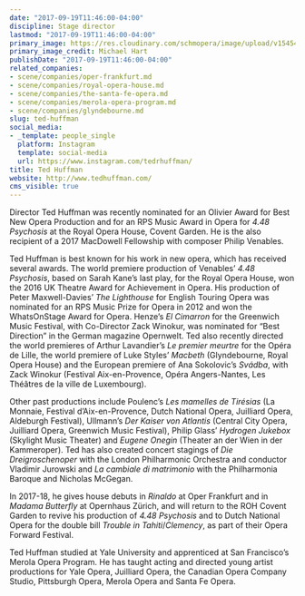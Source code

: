 ```yaml
---
date: "2017-09-19T11:46:00-04:00"
discipline: Stage director
lastmod: "2017-09-19T11:46:00-04:00"
primary_image: https://res.cloudinary.com/schmopera/image/upload/v1545409169/media/webhook-uploads/1505835790713/Ted_Huffman_PR_Photo_37.jpg.jpg
primary_image_credit: Michael Hart
publishDate: "2017-09-19T11:46:00-04:00"
related_companies:
- scene/companies/oper-frankfurt.md
- scene/companies/royal-opera-house.md
- scene/companies/the-santa-fe-opera.md
- scene/companies/merola-opera-program.md
- scene/companies/glyndebourne.md
slug: ted-huffman
social_media:
- _template: people_single
  platform: Instagram
  template: social-media
  url: https://www.instagram.com/tedrhuffman/
title: Ted Huffman
website: http://www.tedhuffman.com/
cms_visible: true
---
```


Director Ted Huffman was recently nominated for an Olivier Award for Best New Opera Production and for an RPS Music Award in Opera for *4.48 Psychosis* at the Royal Opera House, Covent Garden. He is the also recipient of a 2017 MacDowell Fellowship with composer Philip Venables.

Ted Huffman is best known for his work in new opera, which has received several awards. The world premiere production of Venables’ *4.48 Psychosis*, based on Sarah Kane’s last play, for the Royal Opera House, won the 2016 UK Theatre Award for Achievement in Opera. His production of Peter Maxwell-Davies’ *The Lighthouse* for English Touring Opera was nominated for an RPS Music Prize for Opera in 2012 and won the WhatsOnStage Award for Opera. Henze’s *El Cimarron* for the Greenwich Music Festival, with Co-Director Zack Winokur, was nominated for “Best Direction” in the German magazine Opernwelt. Ted also recently directed the world premieres of Arthur Lavandier’s *Le premier meurtre* for the Opéra de Lille, the world premiere of Luke Styles’ *Macbeth* (Glyndebourne, Royal Opera House) and the European premiere of Ana Sokolovic’s *Svádba*, with Zack Winokur (Festival Aix-en-Provence, Opéra Angers-Nantes, Les Théâtres de la ville de Luxembourg).

Other past productions include Poulenc’s *Les mamelles de Tirésias* (La Monnaie, Festival d’Aix-en-Provence, Dutch National Opera, Juilliard Opera, Aldeburgh Festival), Ullmann’s *Der Kaiser von Atlantis* (Central City Opera, Juilliard Opera, Greenwich Music Festival), Philip Glass’ *Hydrogen Jukebox* (Skylight Music Theater) and *Eugene Onegin* (Theater an der Wien in der Kammeroper). Ted has also created concert stagings of *Die Dreigroschenoper* with the London Philharmonic Orchestra and conductor Vladimir Jurowski and *La cambiale di matrimonio* with the Philharmonia Baroque and Nicholas McGegan.

In 2017-18, he gives house debuts in *Rinaldo* at Oper Frankfurt and in *Madama Butterfly* at Opernhaus Zürich, and will return to the ROH Covent Garden to revive his production of *4.48 Psychosis* and to Dutch National Opera for the double bill *Trouble in Tahiti*/*Clemency*, as part of their Opera Forward Festival.

Ted Huffman studied at Yale University and apprenticed at San Francisco’s Merola Opera Program. He has taught acting and directed young artist productions for Yale Opera, Juilliard Opera, the Canadian Opera Company Studio, Pittsburgh Opera, Merola Opera and Santa Fe Opera.
